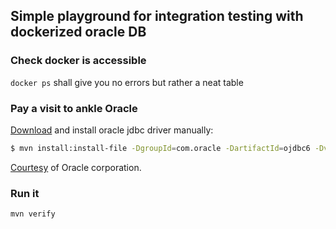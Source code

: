 ## Simple playground for integration testing with dockerized oracle DB

### Check docker is accessible

`docker ps` shall give you no errors but rather a neat table

### Pay a visit to ankle Oracle

[Download](http://www.oracle.com/technology/software/tech/java/sqlj_jdbc/index.html) and install oracle jdbc driver manually: 

````bash
$ mvn install:install-file -DgroupId=com.oracle -DartifactId=ojdbc6 -Dversion=11.2.0.2.0 -Dpackaging=jar -Dfile=ojdbc6.jar -DgeneratePom=true
````
 
 [Courtesy](http://stackoverflow.com/questions/1074869/find-oracle-jdbc-driver-in-maven-repository) of Oracle corporation.
   
### Run it

````
mvn verify
````
